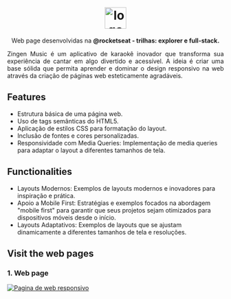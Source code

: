 
<h1 align="center"> <img src="https://github.com/alvesvn/rocketseat-static/assets/96539606/bf8e6ffc-4ef3-42fe-8742-de1062136b35" alt="logo-repositorio" height="50" widht="50" /></h1> 
<p align="center"> Web page desenvolvidas na <b>@rocketseat - trilhas: explorer e full-stack.</b></p>
<p align="justify">Zingen Music é um aplicativo de karaokê inovador que transforma sua experiência de cantar em algo divertido e acessível. A ideia é criar uma base sólida que permita aprender e dominar o design responsivo na web através da criação de páginas web esteticamente agradáveis.</p>

## Features

- Estrutura básica de uma página web.
- Uso de tags semânticas do HTML5.
- Aplicação de estilos CSS para formatação do layout.
- Inclusão de fontes e cores personalizadas.
- Responsividade com Media Queries: Implementação de media queries para adaptar o layout a diferentes tamanhos de tela.

## Functionalities

- Layouts Modernos: Exemplos de layouts modernos e inovadores para inspiração e prática.
- Apoio a Mobile First: Estratégias e exemplos focados na abordagem "mobile first" para garantir que seus projetos sejam otimizados para dispositivos móveis desde o início.
- Layouts Adaptativos: Exemplos de layouts que se ajustam dinamicamente a diferentes tamanhos de tela e resoluções.

## Visit the web pages
  ### 1. Web page
  <a href="https://zingen-music-7f2qxolk2-alvesvns-projects.vercel.app"><img src="https://github.com/user-attachments/assets/35ee6b5d-9774-487a-94c5-3a9bf3dd5251" alt="Pagina de web responsivo"/></a>

